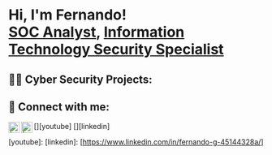 <h1>Hi, I'm Fernando! <br/><a href="https://github.com/Fernando10901">SOC Analyst</a>, <a href="https://www.linkedin.com/in/fernando-g-45144328a/">Information Technology Security Specialist</a>

<h2>👨‍💻 Cyber Security Projects:</h2>

<h2> 🤳 Connect with me:</h2>

[<img align="left" alt=" | YouTube" width="22px" src="https://cdn.jsdelivr.net/npm/simple-icons@v3/icons/youtube.svg" />][youtube]
[<img align="left" alt=" | LinkedIn" width="22px" src="https://cdn.jsdelivr.net/npm/simple-icons@v3/icons/linkedin.svg" />][linkedin]

[youtube]: 
[linkedin]: [https://www.linkedin.com/in/fernando-g-45144328a/]

<!--


